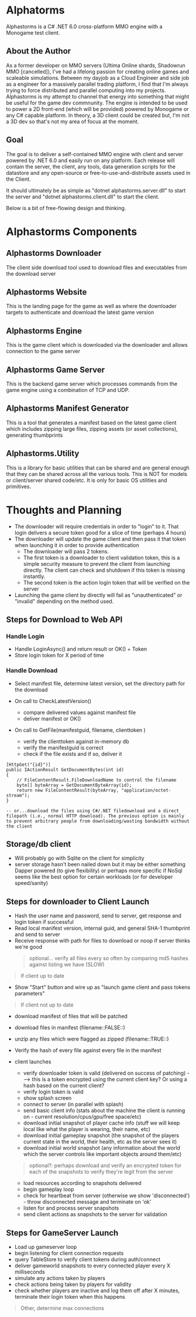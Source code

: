 # Alphatorms
Alphastorms is a C# .NET 6.0 cross-platform MMO engine with a Monogame test client. 

## About the Author
As a former developer on MMO servers (Ultima Online shards, Shadowrun MMO [cancelled]), I've had a lifelong passion for creating online games and scaleable simulations. Between my dayjob as a Cloud Engineer and side job as a engineer for a massively parallel trading platform, I find that I'm always trying to force distributed and parallel computing into my projects. Alphastorms is my attempt to channel that energy into something that might be useful for the game dev commnunity. The engine is intended to be used to power a 2D front-end (which will be provided) powered by Monogame or any C# capable platform. In theory, a 3D client could be created but, I'm not a 3D dev so that's not my area of focus at the moment.

## Goal
The goal is to deliver a self-contained MMO engine with client and server powered by .NET 6.0 and easily run on any platform. Each release will contain the server, the client, any tools, data generation scripts for the datastore and any open-source or free-to-use-and-distribute assets used in the Client. 

It should ultimately be as simple as "dotnet alphastorms.server.dll" to start the server and "dotnet alphastorms.client.dll" to start the client. 

Below is a bit of free-flowing design and thinking.


# Alphastorms Components
## Alphastorms Downloader
The client side download tool used to download files and executables from the download server

## Alphastorms Website
This is the landing page for the game as well as where the downloader targets to authenticate and download the latest game version

## Alphastorms Engine
This is the game client which is downloaded via the downloader and allows connection to the game server

## Alphastorms Game Server
This is the backend game server which processes commands from the game engine using a combination of TCP and UDP. 

## Alphastorms Manifest Generator
This is a tool that generates a manifest based on the latest game client which includes zipping large files, zipping assets (or asset collections), generating thumbprints

## Alphastorms.Utility
This is a library for basic utilities that can be shared and are general enough that they can be shared across all the various tools.
This is NOT for models or client/server shared code/etc. It is only for basic OS utilities and primitives. 



# Thoughts and Planning 
* The downloader will require credentials in order to "login" to it. That login delivers a secure token good for a slice of time (perhaps 4 hours)
* The downloader will update the game client and then pass it that token when launching it in order to provide authentication
    - The downloader will pass 2 tokens. 
    - The first token is a downloader to client validation token, this is a simple security measure to prevent the client from launching directly. The client can check and shutdown if this token is missing instantly.
    - The second token is the action login token that will be verified on the server
* Launching the game client by directly will fail as "unauthenticated" or "invalid" depending on the method used. 

## Steps for Download to Web API
### Handle Login
* Handle LoginAsync() and return result or OK() + Token
* Store login token for X period of time

### Handle Download
* Select manifest file, determine latest version, set the directory path for the download
* On call to CheckLatestVersion()
    - compare delivered values against manifest file
    - deliver manifest or OK()    

* On call to GetFile(manifestguid, filename, clienttoken ) 
    - verify the clienttoken against in-memory db
    - verify the manifestguid is correct
    - check if the file exists and if so, deliver it
```
[HttpGet("{id}")]
public IActionResult GetDocumentBytes(int id)
{
    // FileContentResult.FileDownloadName to control the filename
    byte[] byteArray = GetDocumentByteArray(id);
    return new FileContentResult(byteArray, "application/octet-stream");
}
```
    -- or...download the files using C#/.NET filedownload and a direct filepath (i.e., normal HTTP download). The previous option is mainly to prevent arbitrary people from downloading/wasting bandwidth without the client

## Storage/db client
* Will probably go with Sqlite on the client for simplicity
* server storage hasn't been nailed down but it may be either something Dapper powered (to give flexibility) or perhaps more specific if NoSql seems like the best option for certain workloads (or for developer speed/sanity)


## Steps for downloader to Client Launch
* Hash the user name and password, send to server, get response and login token if successful
* Read local manifest version, internal guid, and general SHA-1 thumbprint and send to server
* Receive response with path for files to download or noop if server thinks we're good
   > optional... verify all files every so often by comparing md5 hashes against listing we have (SLOW)
> If client up to date
  * Show "Start" button and wire up as "launch game client and pass tokens parameters"
> If client not up to date
  * download manifest of files that will be patched
  * download files in manifest  (filename::FALSE::<HASH>)
  * unzip any files which were flagged as zipped (filename::TRUE::<HASH>)
  * Verify the hash of every file against every file in the manifest

* client launches
    - verify downloader token is valid (delivered on success of patching) ---> this is a token encrypted using the current client key? Or using a hash based on the current client?
    - verify login token is valid   
    - show splash screen
    - connect to server (in parallel with splash)
    - send basic client info (stats about the machine the client is running on - current resolution/cpus/gpu/free space/etc)
    - download initial snapshot of player cache info (stuff we will keep local like what the player is wearing, their name, etc)
    - download initial gameplay snapshot (the snapshot of the players current state in the world, their health, etc as the server sees it)
    - download initial world snapshot (any information about the world which the server controls like important objects around them/etc)
    > optional?: perhaps download and verify an encrypted token for each of the snapshots to verify they're legit from the server
    - load resources according to snapshots delivered
    - begin gameplay loop
    - check for heartbeat from server (otherwise we show 'disconnected') - throw disconnected message and terminate on 'ok'
    - listen for and process server snapshots
    - send client actions as snapshots to the server for validation


## Steps for GameServer Launch
* Load up gameserver loop 
* begin listening for client connection requests
* query TableStore to verify client tokens during auth/connect
* deliver gameworld snapshots to every connected player every X milliseconds
* simulate any actions taken by players
* check actions being taken by players for validity
* check whether players are inactive and log them off after X minutes, terminate their login token when this happens
> Other, determine max connections

